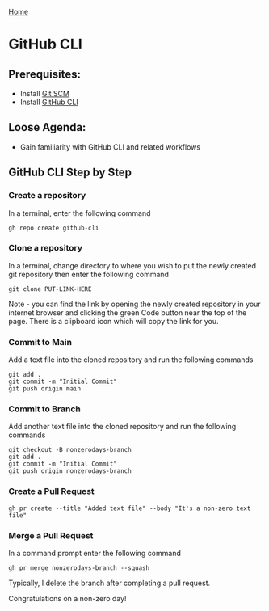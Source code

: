 [Home](README.md)

# GitHub CLI

## Prerequisites:
- Install [Git SCM](https://git-scm.com/downloads)
- Install [GitHub CLI](https://cli.github.com/)

## Loose Agenda:
- Gain familiarity with GitHub CLI and related workflows

## GitHub CLI Step by Step


### Create a repository

In a terminal, enter the following command
```
gh repo create github-cli
```

### Clone a repository

In a terminal, change directory to where you wish to put the newly created git repository then enter the following command

```
git clone PUT-LINK-HERE
```

Note - you can find the link by opening the newly created repository in your internet browser and clicking the green Code button near the top of the page. There is a clipboard icon which will copy the link for you.

### Commit to Main

Add a text file into the cloned repository and run the following commands

```
git add .
git commit -m "Initial Commit"
git push origin main
```

### Commit to Branch

Add another text file into the cloned repository and run the following commands

```
git checkout -B nonzerodays-branch
git add .
git commit -m "Initial Commit"
git push origin nonzerodays-branch
```

### Create a Pull Request

```
gh pr create --title "Added text file" --body "It's a non-zero text file"
```

### Merge a Pull Request

In a command prompt enter the following command
```
gh pr merge nonzerodays-branch --squash
```

Typically, I delete the branch after completing a pull request. 


Congratulations on a non-zero day!
